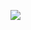 ![](https://sosdevtips.b-cdn.net/agiliteach/agiliteach_colors.svg)


<!---
Jensone/Jensone is a ✨ special ✨ repository because its `README.md` (this file) appears on your GitHub profile.
You can click the Preview link to take a look at your changes.
--->
